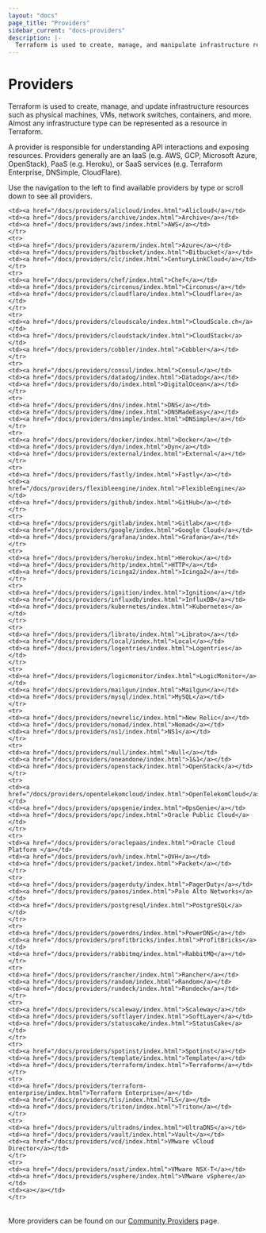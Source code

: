 ```yaml
---
layout: "docs"
page_title: "Providers"
sidebar_current: "docs-providers"
description: |-
  Terraform is used to create, manage, and manipulate infrastructure resources. Examples of resources include physical machines, VMs, network switches, containers, etc. Almost any infrastructure noun can be represented as a resource in Terraform.
---
```


# Providers

Terraform is used to create, manage, and update infrastructure resources such
as physical machines, VMs, network switches, containers, and more. Almost any
infrastructure type can be represented as a resource in Terraform.

A provider is responsible for understanding API interactions and exposing
resources. Providers generally are an IaaS (e.g. AWS, GCP, Microsoft Azure,
OpenStack), PaaS (e.g. Heroku), or SaaS services (e.g. Terraform Enterprise,
DNSimple, CloudFlare).

Use the navigation to the left to find available providers by type or scroll
down to see all providers.

<table class="table">

    <td><a href="/docs/providers/alicloud/index.html">Alicloud</a></td>
    <td><a href="/docs/providers/archive/index.html">Archive</a></td>
    <td><a href="/docs/providers/aws/index.html">AWS</a></td>
    </tr>
    <tr>
    <td><a href="/docs/providers/azurerm/index.html">Azure</a></td>
    <td><a href="/docs/providers/bitbucket/index.html">Bitbucket</a></td>
    <td><a href="/docs/providers/clc/index.html">CenturyLinkCloud</a></td>
    </tr>
    <tr>
    <td><a href="/docs/providers/chef/index.html">Chef</a></td>
    <td><a href="/docs/providers/circonus/index.html">Circonus</a></td>
    <td><a href="/docs/providers/cloudflare/index.html">Cloudflare</a></td>
    </tr>
    <tr>
    <td><a href="/docs/providers/cloudscale/index.html">CloudScale.ch</a></td>
    <td><a href="/docs/providers/cloudstack/index.html">CloudStack</a></td>
    <td><a href="/docs/providers/cobbler/index.html">Cobbler</a></td>
    </tr>
    <tr>
    <td><a href="/docs/providers/consul/index.html">Consul</a></td>
    <td><a href="/docs/providers/datadog/index.html">Datadog</a></td>
    <td><a href="/docs/providers/do/index.html">DigitalOcean</a></td>
    </tr>
    <tr>
    <td><a href="/docs/providers/dns/index.html">DNS</a></td>
    <td><a href="/docs/providers/dme/index.html">DNSMadeEasy</a></td>
    <td><a href="/docs/providers/dnsimple/index.html">DNSimple</a></td>
    </tr>
    <tr>
    <td><a href="/docs/providers/docker/index.html">Docker</a></td>
    <td><a href="/docs/providers/dyn/index.html">Dyn</a></td>
    <td><a href="/docs/providers/external/index.html">External</a></td>
    </tr>
    <tr>
    <td><a href="/docs/providers/fastly/index.html">Fastly</a></td>
    <td><a href="/docs/providers/flexibleengine/index.html">FlexibleEngine</a></td>
    <td><a href="/docs/providers/github/index.html">GitHub</a></td>
    </tr>
    <tr>
    <td><a href="/docs/providers/gitlab/index.html">Gitlab</a></td>
    <td><a href="/docs/providers/google/index.html">Google Cloud</a></td>
    <td><a href="/docs/providers/grafana/index.html">Grafana</a></td>
    </tr>
    <tr>
    <td><a href="/docs/providers/heroku/index.html">Heroku</a></td>
    <td><a href="/docs/providers/http/index.html">HTTP</a></td>
    <td><a href="/docs/providers/icinga2/index.html">Icinga2</a></td>
    </tr>
    <tr>
    <td><a href="/docs/providers/ignition/index.html">Ignition</a></td>
    <td><a href="/docs/providers/influxdb/index.html">InfluxDB</a></td>
    <td><a href="/docs/providers/kubernetes/index.html">Kubernetes</a></td>
    </tr>
    <tr>
    <td><a href="/docs/providers/librato/index.html">Librato</a></td>
    <td><a href="/docs/providers/local/index.html">Local</a></td>
    <td><a href="/docs/providers/logentries/index.html">Logentries</a></td>
    </tr>
    <tr>
    <td><a href="/docs/providers/logicmonitor/index.html">LogicMonitor</a></td>
    <td><a href="/docs/providers/mailgun/index.html">Mailgun</a></td>
    <td><a href="/docs/providers/mysql/index.html">MySQL</a></td>
    </tr>
    <tr>
    <td><a href="/docs/providers/newrelic/index.html">New Relic</a></td>
    <td><a href="/docs/providers/nomad/index.html">Nomad</a></td>
    <td><a href="/docs/providers/ns1/index.html">NS1</a></td>
    </tr>
    <tr>
    <td><a href="/docs/providers/null/index.html">Null</a></td>
    <td><a href="/docs/providers/oneandone/index.html">1&1</a></td>
    <td><a href="/docs/providers/openstack/index.html">OpenStack</a></td>
    </tr>
    <tr>
    <td><a href="/docs/providers/opentelekomcloud/index.html">OpenTelekomCloud</a></td>
    <td><a href="/docs/providers/opsgenie/index.html">OpsGenie</a></td>
    <td><a href="/docs/providers/opc/index.html">Oracle Public Cloud</a></td>
    </tr>
    <tr>
    <td><a href="/docs/providers/oraclepaas/index.html">Oracle Cloud Platform </a></td>
    <td><a href="/docs/providers/ovh/index.html">OVH</a></td>
    <td><a href="/docs/providers/packet/index.html">Packet</a></td>
    </tr>
    <tr>
    <td><a href="/docs/providers/pagerduty/index.html">PagerDuty</a></td>
    <td><a href="/docs/providers/panos/index.html">Palo Alto Networks</a></td>
    <td><a href="/docs/providers/postgresql/index.html">PostgreSQL</a></td>
    </tr>
    <tr>
    <td><a href="/docs/providers/powerdns/index.html">PowerDNS</a></td>
    <td><a href="/docs/providers/profitbricks/index.html">ProfitBricks</a></td>
    <td><a href="/docs/providers/rabbitmq/index.html">RabbitMQ</a></td>
    </tr>
    <tr>
    <td><a href="/docs/providers/rancher/index.html">Rancher</a></td>
    <td><a href="/docs/providers/random/index.html">Random</a></td>
    <td><a href="/docs/providers/rundeck/index.html">Rundeck</a></td>
    </tr>
    <tr>
    <td><a href="/docs/providers/scaleway/index.html">Scaleway</a></td>
    <td><a href="/docs/providers/softlayer/index.html">SoftLayer</a></td>
    <td><a href="/docs/providers/statuscake/index.html">StatusCake</a></td>
    </tr>
    <tr>
    <td><a href="/docs/providers/spotinst/index.html">Spotinst</a></td>
    <td><a href="/docs/providers/template/index.html">Template</a></td>
    <td><a href="/docs/providers/terraform/index.html">Terraform</a></td>
    </tr>
    <tr>
    <td><a href="/docs/providers/terraform-enterprise/index.html">Terraform Enterprise</a></td>
    <td><a href="/docs/providers/tls/index.html">TLS</a></td>
    <td><a href="/docs/providers/triton/index.html">Triton</a></td>
    </tr>
    <tr>
    <td><a href="/docs/providers/ultradns/index.html">UltraDNS</a></td>
    <td><a href="/docs/providers/vault/index.html">Vault</a></td>
    <td><a href="/docs/providers/vcd/index.html">VMware vCloud Director</a></td>
    </tr>
    <tr>
    <td><a href="/docs/providers/nsxt/index.html">VMware NSX-T</a></td>
    <td><a href="/docs/providers/vsphere/index.html">VMware vSphere</a></td>
    <td><a></a></td>
    </tr>
</table>


More providers can be found on our [Community Providers](/docs/providers/type/community-index.html) page.
